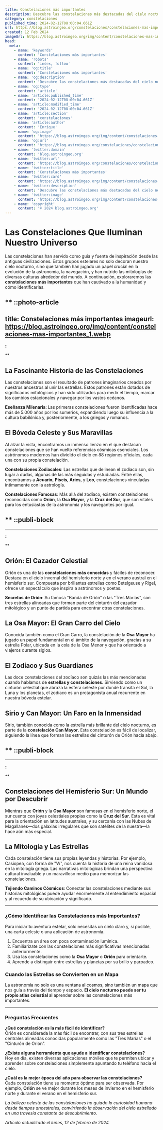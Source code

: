 ```yaml
---
title: Constelaciones más importantes
description: Descubre las constelaciones más destacadas del cielo nocturno y su significado en la astronomía. Una guía estelar fascinante.
category: constelaciones
published_time: 2024-02-12T08:00:04.661Z
url: https://blog.astroingeo.org/constelaciones/constelaciones-mas-importantes
created: 12 Feb 2024
imageUrl: https://blog.astroingeo.org/img/content/constelaciones-mas-importantes_1.webp
head:
  meta:
    - name: 'keywords'
      content: 'Constelaciones más importantes'
    - name: 'robots'
      content: 'index, follow'
    - name: 'og:title'
      content: 'Constelaciones más importantes'
    - name: 'og:description'
      content: 'Descubre las constelaciones más destacadas del cielo nocturno y su significado en la astronomía. Una guía estelar fascinante.'
    - name: 'og:type'
      content: 'article'
    - name: 'article:published_time'
      content: '2024-02-12T08:00:04.661Z'
    - name: 'article:modified_time'
      content: '2024-02-12T08:00:04.661Z'
    - name: 'article:section'
      content: 'constelaciones'
    - name: 'article:author'
      content: 'Enrique'
    - name: 'og:image'
      content: 'https://blog.astroingeo.org/img/content/constelaciones-mas-importantes_1.webp'
    - name: 'og:url'
      content: 'https://blog.astroingeo.org/constelaciones/constelaciones-mas-importantes'
    - name: 'twitter:domain'
      content: 'blog.astroingeo.org'
    - name: 'twitter:url'
      content: 'https://blog.astroingeo.org/constelaciones/constelaciones-mas-importantes'
    - name: 'twitter:title'
      content: 'Constelaciones más importantes'
    - name: 'twitter:card'
      content: 'https://blog.astroingeo.org/img/content/constelaciones-mas-importantes_1.webp'
    - name: 'twitter:description'
      content: 'Descubre las constelaciones más destacadas del cielo nocturno y su significado en la astronomía. Una guía estelar fascinante.'
    - name: 'twitter:image'
      content: 'https://blog.astroingeo.org/img/content/constelaciones-mas-importantes_1.webp'
    - name: 'copyright'
      content: '© 2024 blog.astroingeo.org'
---
```

# Las Constelaciones Que Iluminan Nuestro Universo

Las constelaciones han servido como guía y fuente de inspiración desde las antiguas civilizaciones. Estos grupos estelares no solo decoran nuestro cielo nocturno, sino que también han jugado un papel crucial en la evolución de la astronomía, la navegación, y han nutrido las mitologías de diversas culturas alrededor del mundo. A continuación, exploraremos las **constelaciones más importantes** que han cautivado a la humanidad y cómo identificarlas.

**
::photo-article
---
title: Constelaciones más importantes
imageurl: https://blog.astroingeo.org/img/content/constelaciones-mas-importantes_1.webp
---
::

**

## La Fascinante Historia de las Constelaciones

Las constelaciones son el resultado de patrones imaginarios creados por nuestros ancestros al unir las estrellas. Estos patrones están dotados de significados mitológicos y han sido utilizados para medir el tiempo, marcar los cambios estacionales y navegar por los vastos océanos.

**Eseñanza Milenaria**: Las primeras constelaciones fueron identificadas hace más de 5.000 años por los sumerios, expandiendo luego su influencia a la cultura babilónica y, posteriormente, a los griegos y romanos.

## El Bóveda Celeste y Sus Maravillas

Al alzar la vista, encontramos un inmenso lienzo en el que destacan constelaciones que se han vuelto referencias cósmicas esenciales. Los astrónomos modernos han dividido el cielo en 88 regiones oficiales, cada una con su propia constelación.

**Constelaciones Zodiacales**: Las estrellas que delinean el zodíaco son, sin lugar a dudas, algunas de las más seguidas y estudiadas. Entre ellas, encontramos a **Acuario**, **Piscis**, **Aries**, y **Leo**, constelaciones vinculadas íntimamente con la astrología.

**Constelaciones Famosas**: Más allá del zodíaco, existen constelaciones reconocidas como **Orión**, la **Osa Mayor**, y la **Cruz del Sur**, que son vitales para los entusiastas de la astronomía y los navegantes por igual.

**
  ::publi-block
  ---
  ---
  ::
  
  **

## Orión: El Cazador Celestial

Orión es una de las **constelaciones más conocidas** y fáciles de reconocer. Destaca en el cielo invernal del hemisferio norte y en el verano austral en el hemisferio sur. Compuesta por brillantes estrellas como Betelgeuse y Rigel, ofrece un espectáculo que inspira a astrónomos y poetas.

**Secretos de Orión**: Su famosa "Banda de Orión" o las "Tres Marías", son tres estrellas alineadas que forman parte del cinturón del cazador mitológico y un punto de partida para encontrar otras constelaciones.

## La Osa Mayor: El Gran Carro del Cielo

Conocida también como el Gran Carro, la constelación de la **Osa Mayor** ha jugado un papel fundamental en el ámbito de la navegación, gracias a su estrella Polar, ubicada en la cola de la Osa Menor y que ha orientado a viajeros durante siglos.

## El Zodíaco y Sus Guardianes

Las doce constelaciones del zodíaco son quizás las más mencionadas cuando hablamos de **estrellas y constelaciones**. Sirviendo como un cinturón celestial que abraza la esfera celeste por donde transita el Sol, la Luna y los planetas, el zodíaco es un protagonista anual recurrente en nuestra bóveda estelar.

## Sirio y Can Mayor: Un Faro en la Inmensidad

Sirio, también conocida como la estrella más brillante del cielo nocturno, es parte de la **constelación Can Mayor**. Esta constelación es fácil de localizar, siguiendo la línea que forman las estrellas del cinturón de Orión hacia abajo.

**
  ::publi-block
  ---
  ---
  ::
  
  **

## Constelaciones del Hemisferio Sur: Un Mundo por Descubrir

Mientras que **Orión** y la **Osa Mayor** son famosas en el hemisferio norte, el sur cuenta con joyas celestiales propias como la **Cruz del Sur**. Esta es vital para la orientación en latitudes australes, y su cercanía con las Nubes de Magallanes—dos galaxias irregulares que son satélites de la nuestra—la hace aún más especial.

## La Mitología y Las Estrellas

Cada constelación tiene sus propias leyendas y historias. Por ejemplo, Casiopea, con forma de "W", nos cuenta la historia de una reina vanidosa en la mitología griega. Las narrativas mitológicas brindan una perspectiva cultural invaluable y un maravilloso medio para memorizar las constelaciones.

**Tejiendo Caminos Cósmicos**: Conectar las constelaciones mediante sus historias mitológicas puede ayudar enormemente al entendimiento espacial y al recuerdo de su ubicación y significado.

---

### ¿Cómo Identificar las Constelaciones más Importantes?

Para iniciar tu aventura estelar, solo necesitas un cielo claro y, si posible, una carta celeste o una aplicación de astronomía.

1. Encuentra un área con poca contaminación lumínica.
2. Familiarízate con las constelaciones más significativas mencionadas anteriormente.
3. Usa las constelaciones como la **Osa Mayor** o **Orión** para orientarte.
4. Aprende a distinguir entre estrellas y planetas por su brillo y parpadeo.

### Cuando las Estrellas se Convierten en un Mapa

La astronomía no solo es una ventana al cosmos, sino también un mapa que nos guía a través del tiempo y espacio. **El cielo nocturno puede ser tu propio atlas celestial** al aprender sobre las constelaciones más importantes.

---

### Preguntas Frecuentes

**¿Qué constelación es la más fácil de identificar?**  
Orión es considerada la más fácil de encontrar, con sus tres estrellas centrales alineadas conocidas popularmente como las "Tres Marías" o el "Cinturón de Orión".

**¿Existe alguna herramienta que ayude a identificar constelaciones?**  
Hoy en día, existen diversas aplicaciones móviles que te permiten ubicar y aprender sobre constelaciones simplemente apuntando tu teléfono hacia el cielo.

**¿Cuál es la mejor época del año para observar las constelaciones?**  
Cada constelación tiene su momento óptimo para ser observada. Por ejemplo, **Orión** se ve mejor durante los meses de invierno en el hemisferio norte y durante el verano en el hemisferio sur.

*La belleza celeste de las constelaciones ha guiado la curiosidad humana desde tiempos ancestrales, convirtiendo la observación del cielo estrellado en una travesía constante de descubrimiento.*

_Artículo actualizado el lunes, 12 de febrero de 2024_